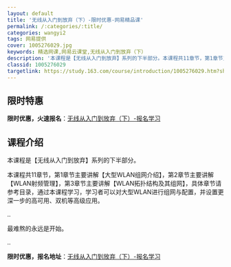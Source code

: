```yaml
---
layout: default
title: '无线从入门到放弃（下）-限时优惠-网易精品课'
permalink: /:categories/:title/
categories: wangyi2
tags: 网易提供
cover: 1005276029.jpg
keywords: 精选网课,网易云课堂,无线从入门到放弃（下）
description: '本课程是【无线从入门到放弃】系列的下半部分。本课程共11章节，第1章节主要讲解【大型WLAN组网介绍】，第2章节主要讲解'
classid: 1005276029
targetlink: https://study.163.com/course/introduction/1005276029.htm?share=1&shareId=1025206652&utm_campaign=share&utm_medium=iphoneShare&utm_source=&utm_u=1025206652
---
```


## 限时特惠

**限时优惠，火速报名**：[无线从入门到放弃（下）-报名学习](https://study.163.com/course/introduction/1005276029.htm?share=1&shareId=1025206652&utm_campaign=share&utm_medium=iphoneShare&utm_source=&utm_u=1025206652)

## 课程介绍

本课程是【无线从入门到放弃】系列的下半部分。



本课程共11章节，第1章节主要讲解【大型WLAN组网介绍】，第2章节主要讲解【WLAN射频管理】，第3章节主要讲解【WLAN拓扑结构及其组网】，具体章节请参考目录，通过本课程学习，学习者可以对大型WLAN进行组网与配置，并设置更深一步的高可用、双机等高级应用。



..

最难熬的永远是开始。

..

**限时优惠，报名地址**：[无线从入门到放弃（下）-报名学习](https://study.163.com/course/introduction/1005276029.htm?share=1&shareId=1025206652&utm_campaign=share&utm_medium=iphoneShare&utm_source=&utm_u=1025206652)

